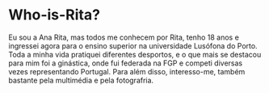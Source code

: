 # Who-is-Rita?
Eu sou a Ana Rita, mas todos me conhecem por Rita, tenho 18 anos e ingressei agora para o ensino superior na universidade Lusófona do Porto. Toda a minha vida pratiquei diferentes desportos, e o que mais se destacou para mim foi a ginástica, onde fui federada na FGP e competi diversas vezes representando Portugal. Para além disso, interesso-me, também bastante pela multimédia e pela fotografria.
